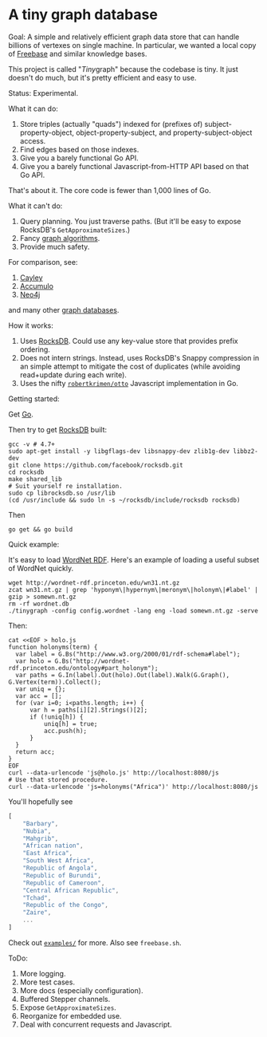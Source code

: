 # A tiny graph database

Goal: A simple and relatively efficient graph data store that can
handle billions of vertexes on single machine.  In particular, we
wanted a local copy of [Freebase](https://www.freebase.com/) and
similar knowledge bases.

This project is called "<em>Tiny</em>graph" because the codebase is
tiny.  It just doesn't do much, but it's pretty efficient and easy to
use.

Status: Experimental.

What it can do:

1. Store triples (actually "quads") indexed for (prefixes of)
   subject-property-object, object-property-subject, and
   property-subject-object access.
2. Find edges based on those indexes.
3. Give you a barely functional Go API.
4. Give you a barely functional Javascript-from-HTTP API based on that
   Go API.

That's about it.  The core code is fewer than 1,000 lines of Go.

What it can't do:

1. Query planning.  You just traverse paths.  (But it'll be easy to expose RocksDB's `GetApproximateSizes`.)
2. Fancy [graph algorithms](http://en.wikipedia.org/wiki/Category:Graph_algorithms).
3. Provide much safety.

For comparison, see:

1. [Cayley](https://github.com/google/cayley)
2. [Accumulo](https://accumulo.apache.org/)
3. [Neo4j](http://neo4j.com/)

and many other [graph databases](http://en.wikipedia.org/wiki/Graph_database).

How it works:

1. Uses [RocksDB](http://rocksdb.org/).  Could use any key-value store
   that provides prefix ordering.
2. Does not intern strings.  Instead, uses RocksDB's Snappy
   compression in an simple attempt to mitigate the cost of duplicates
   (while avoiding read+update during each write).
3. Uses the nifty
   [`robertkrimen/otto`](https://github.com/robertkrimen/otto)
   Javascript implementation in Go.


Getting started:

Get [Go](https://golang.org/).

Then try to get [RocksDB](http://rocksdb.org/) built:

```Shell
gcc -v # 4.7+
sudo apt-get install -y libgflags-dev libsnappy-dev zlib1g-dev libbz2-dev
git clone https://github.com/facebook/rocksdb.git
cd rocksdb
make shared_lib
# Suit yourself re installation.
sudo cp librocksdb.so /usr/lib
(cd /usr/include && sudo ln -s ~/rocksdb/include/rocksdb rocksdb)
```

Then

```Shell
go get && go build
```

Quick example:

It's easy to load [WordNet RDF](http://wordnet-rdf.princeton.edu/).
Here's an example of loading a useful subset of WordNet quickly.

```Shell
wget http://wordnet-rdf.princeton.edu/wn31.nt.gz
zcat wn31.nt.gz | grep 'hyponym\|hypernym\|meronym\|holonym\|#label' | gzip > somewn.nt.gz
rm -rf wordnet.db
./tinygraph -config config.wordnet -lang eng -load somewn.nt.gz -serve
```

Then:

```Shell
cat <<EOF > holo.js
function holonyms(term) {
  var label = G.Bs("http://www.w3.org/2000/01/rdf-schema#label");
  var holo = G.Bs("http://wordnet-rdf.princeton.edu/ontology#part_holonym");
  var paths = G.In(label).Out(holo).Out(label).Walk(G.Graph(), G.Vertex(term)).Collect();
  var uniq = {};
  var acc = [];
  for (var i=0; i<paths.length; i++) {
	  var h = paths[i][2].Strings()[2];
	  if (!uniq[h]) {
          uniq[h] = true;
		  acc.push(h);
	  }
  }
  return acc;
}
EOF
curl --data-urlencode 'js@holo.js' http://localhost:8080/js
# Use that stored procedure.
curl --data-urlencode 'js=holonyms("Africa")' http://localhost:8080/js
```

You'll hopefully see

```Javascript
[
    "Barbary",
    "Nubia",
    "Mahgrib",
    "African nation",
    "East Africa",
    "South West Africa",
    "Republic of Angola",
    "Republic of Burundi",
    "Republic of Cameroon",
    "Central African Republic",
    "Tchad",
    "Republic of the Congo",
    "Zaire",
	...
]
```

Check out [`examples/`](examples) for more.  Also see `freebase.sh`.


ToDo:

1. More logging.
2. More test cases.
3. More docs (especially configuration).
4. Buffered Stepper channels.
5. Expose `GetApproximateSizes`.
6. Reorganize for embedded use.
7. Deal with concurrent requests and Javascript.


